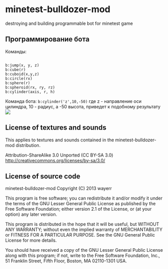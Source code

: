 minetest-bulldozer-mod
======================

destroying and building programmable bot for minetest game

Программирование бота
-----------------------
Команды:
<pre><code>
b:jump(x, y, z)
b:cube(r)
b:cuboid(x,y,z)
b:circle(rx)
b:sphere(r)
b:spheroid(rx, ry, rz)
b:cylinder(axis, r, h)
</code></pre>
Команда бота:
<code>b:cylinder('z',10,-50)</code> где z - направление оси цилиндра, 10 - радиус, а -50 высота, 
приведет к подобному результату
![](http://storage2.static.itmages.ru/i/13/0313/h_1363122697_7393867_d41d8cd98f.jpg)

License of textures and sounds
---------------------------------------

This applies to textures and sounds contained in the minetest-bulldozer-mod distribution.

Attribution-ShareAlike 3.0 Unported (CC BY-SA 3.0)
http://creativecommons.org/licenses/by-sa/3.0/

License of source code
-------------------------------

minetest-bulldozer-mod
Copyright (C) 2013 wayerr

This program is free software; you can redistribute it and/or modify
it under the terms of the GNU Lesser General Public License as published by
the Free Software Foundation; either version 2.1 of the License, or
(at your option) any later version.

This program is distributed in the hope that it will be useful,
but WITHOUT ANY WARRANTY; without even the implied warranty of
MERCHANTABILITY or FITNESS FOR A PARTICULAR PURPOSE. See the
GNU General Public License for more details.

You should have received a copy of the GNU Lesser General Public License along
with this program; if not, write to the Free Software Foundation, Inc.,
51 Franklin Street, Fifth Floor, Boston, MA 02110-1301 USA.